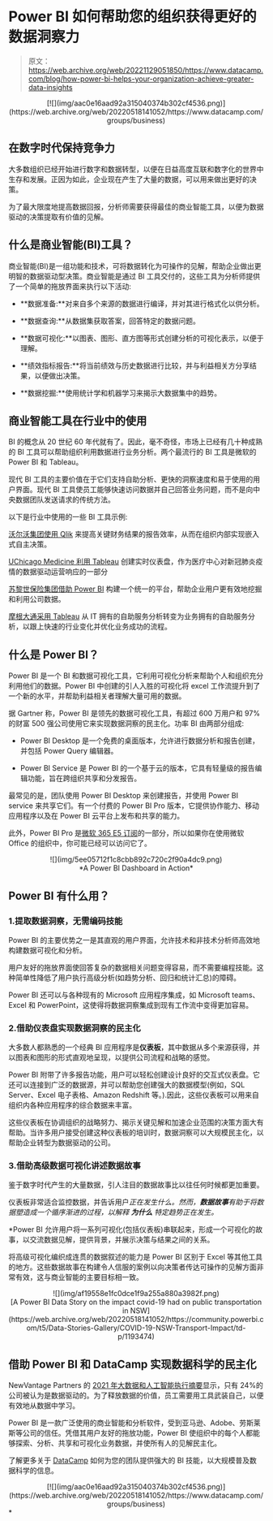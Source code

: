 # Power BI 如何帮助您的组织获得更好的数据洞察力

> 原文：<https://web.archive.org/web/20221129051850/https://www.datacamp.com/blog/how-power-bi-helps-your-organization-achieve-greater-data-insights>

<center>[![](img/aac0e16aad92a315040374b302cf4536.png)](https://web.archive.org/web/20220518141052/https://www.datacamp.com/groups/business)</center>

## 在数字时代保持竞争力

大多数组织已经开始进行数字和数据转型，以便在日益高度互联和数字化的世界中生存和发展。正因为如此，企业现在产生了大量的数据，可以用来做出更好的决策。

为了最大限度地提高数据回报，分析师需要获得最佳的商业智能工具，以便为数据驱动的决策提取有价值的见解。

## 什么是商业智能(BI)工具？

商业智能(BI)是一组功能和技术，可将数据转化为可操作的见解，帮助企业做出更明智的数据驱动型决策。商业智能是通过 BI 工具交付的，这些工具为分析师提供了一个简单的拖放界面来执行以下活动:

*   **数据准备:**对来自多个来源的数据进行编译，并对其进行格式化以供分析。

*   **数据查询:**从数据集获取答案，回答特定的数据问题。

*   **数据可视化:**以图表、图形、直方图等形式创建分析的可视化表示，以便于理解。

*   **绩效指标报告:**将当前绩效与历史数据进行比较，并与利益相关方分享结果，以便做出决策。

*   **数据挖掘:**使用统计学和机器学习来揭示大数据集中的趋势。

## 商业智能工具在行业中的使用

BI 的概念从 20 世纪 60 年代就有了。因此，毫不奇怪，市场上已经有几十种成熟的 BI 工具可以帮助组织利用数据进行业务分析。两个最流行的 BI 工具是微软的 Power BI 和 Tableau。

现代 BI 工具的主要价值在于它们支持自助分析、更快的洞察速度和易于使用的用户界面。现代 BI 工具使员工能够快速访问数据并自己回答业务问题，而不是向中央数据团队发送请求的传统方法。

以下是行业中使用的一些 BI 工具示例:

[沃尔沃集团使用 Qlik](https://web.archive.org/web/20220518141052/https://www.qlik.com/us/resource-library/volvo-groups-journey-to-data-adoption-and-collaboration-with-qlik) 来提高关键财务结果的报告效率，从而在组织内部实现嵌入式自主决策。

[UChicago Medicine 利用 Tableau](https://web.archive.org/web/20220518141052/https://www.tableau.com/solutions/customer/uchicago-medicines-data-driven-response-covid-19) 创建实时仪表盘，作为医疗中心对新冠肺炎疫情的数据驱动运营响应的一部分

[苏黎世保险集团借助 Power BI](https://web.archive.org/web/20220518141052/https://customers.microsoft.com/en-us/story/854431-zurich-insurance-azure-power-bi) 构建一个统一的平台，帮助企业用户更有效地挖掘和利用公司数据。

[摩根大通采用 Tableau](https://web.archive.org/web/20220518141052/https://www.tableau.com/solutions/customer/jpmorgan-chase-chooses-tableau-enable-self-service-analytics-keeping-rapid) 从 IT 拥有的自助服务分析转变为业务拥有的自助服务分析，以跟上快速的行业变化并优化业务成功的流程。

## 什么是 Power BI？

Power BI 是一个 BI 和数据可视化工具，它利用可视化分析来帮助个人和组织充分利用他们的数据。Power BI 中创建的引人入胜的可视化将 excel 工作流提升到了一个新的水平，并帮助利益相关者理解大量可用的数据。

据 Gartner 称，Power BI 是领先的数据可视化工具，有超过 600 万用户和 97%的财富 500 强公司使用它来实现数据洞察的民主化。功率 BI 由两部分组成:

*   Power BI Desktop 是一个免费的桌面版本，允许进行数据分析和报告创建，并包括 Power Query 编辑器。

*   Power BI Service 是 Power BI 的一个基于云的版本，它具有轻量级的报告编辑功能，旨在跨组织共享和分发报告。

最常见的是，团队使用 Power BI Desktop 来创建报告，并使用 Power BI service 来共享它们。有一个付费的 Power BI Pro 版本，它提供协作能力、移动应用程序以及在 Power BI 云平台上发布和共享的能力。

此外，Power BI Pro 是[微软 365 E5 订阅](https://web.archive.org/web/20220518141052/https://www.microsoft.com/en/microsoft-365/enterprise/e5?rtc=1&activetab=pivot%3Aoverviewtab&market=af)的一部分，所以如果你在使用微软 Office 的组织中，你可能已经可以访问它了。

<center>![](img/5ee05712f1c8cbb892c720c2f90a4dc9.png)</center>

<center>*A Power BI Dashboard in Action*</center>

## Power BI 有什么用？

### 1.提取数据洞察，无需编码技能

Power BI 的主要优势之一是其直观的用户界面，允许技术和非技术分析师高效地构建数据可视化和分析。

用户友好的拖放界面使回答复杂的数据相关问题变得容易，而不需要编程技能。这种简单性降低了用户执行高级分析(如趋势分析、回归和统计汇总)的障碍。

Power BI 还可以与各种现有的 Microsoft 应用程序集成，如 Microsoft teams、Excel 和 PowerPoint，这使得将数据洞察集成到现有工作流中变得更加容易。

### 2.借助仪表盘实现数据洞察的民主化

大多数人都熟悉的一个经典 BI 应用程序是**仪表板**，其中数据从多个来源获得，并以图表和图形的形式直观地呈现，以提供公司流程和战略的感觉。

Power BI 附带了许多报告功能，用户可以轻松创建设计良好的交互式仪表盘。它还可以连接到广泛的数据源，并可以帮助您创建强大的数据模型(例如，SQL Server、Excel 电子表格、Amazon Redshift 等。).因此，这些仪表板可以用来自组织内各种应用程序的综合数据来丰富。

这些仪表板在协调组织的战略努力、揭示关键见解和加速企业范围的决策方面大有帮助。当许多用户接受创建这种仪表板的培训时，数据洞察可以大规模民主化，以帮助企业转型为数据驱动的公司。

### 3.借助高级数据可视化讲述数据故事

鉴于数字时代产生的大量数据，引人注目的数据故事比以往任何时候都更加重要。

仪表板非常适合监控数据，并告诉用户*正在发生什么。然而，**数据故事**有助于将数据塑造成一个循序渐进的过程，以解释 ***为什么*** 特定趋势正在发生。*

 *Power BI 允许用户将一系列可视化(包括仪表板)串联起来，形成一个可视化的故事，以交流数据见解，提供背景，并展示决策与结果之间的关系。

将高级可视化编织成连贯的数据叙述的能力是 Power BI 区别于 Excel 等其他工具的地方。这些数据故事在构建令人信服的案例以向决策者传达可操作的见解方面非常有效，这与商业智能的主要目标相一致。

<center>![](img/af19558e1fc0dce1f9a255a880a3982f.png)</center>

<center>[A Power BI Data Story on the impact covid-19 had on public transportation in NSW](https://web.archive.org/web/20220518141052/https://community.powerbi.com/t5/Data-Stories-Gallery/COVID-19-NSW-Transport-Impact/td-p/1193474)</center>

## 借助 Power BI 和 DataCamp 实现数据科学的民主化

NewVantage Partners 的 [2021 年大数据和人工智能执行摘要](https://web.archive.org/web/20220518141052/https://www.newvantage.com/thoughtleadership)显示，只有 24%的公司被认为是数据驱动的。为了释放数据的价值，员工需要用工具武装自己，以便有效地从数据中学习。

Power BI 是一款广泛使用的商业智能和分析软件，受到亚马逊、Adobe、劳斯莱斯等公司的信任。凭借其用户友好的拖放功能，Power BI 使组织中的每个人都能够探索、分析、共享和可视化业务数据，并使所有人的见解民主化。

了解更多关于 [DataCamp](https://web.archive.org/web/20220518141052/https://www.datacamp.com/discover/power-bi-essential-training?utm_source=fb_paid&utm_medium=cpc&utm_campaign=Prospecting&utm_term=prospecting&utm_content=powerBI) 如何为您的团队提供强大的 BI 技能，以大规模普及数据科学的信息。

<center>[![](img/aac0e16aad92a315040374b302cf4536.png)](https://web.archive.org/web/20220518141052/https://www.datacamp.com/groups/business)</center>*